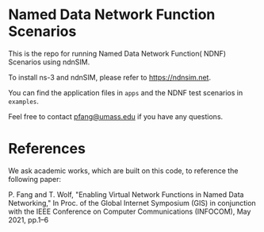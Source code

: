 Named Data Network Function Scenarios
====================================

This is the repo for running Named Data Network Function( NDNF) Scenarios using ndnSIM.

To install ns-3 and ndnSIM, please refer to https://ndnsim.net.

You can find the application files in  `apps` and the NDNF test scenarios in `examples`.

Feel free to contact pfang@umass.edu if you have any questions.


References
=========
We ask academic works, which are built on this code, to reference the following paper:

P. Fang and T. Wolf, "Enabling Virtual Network Functions in Named Data Networking," In Proc. of the Global Internet Symposium (GIS) in conjunction with the IEEE Conference on Computer Communications (INFOCOM), May 2021, pp.1–6
